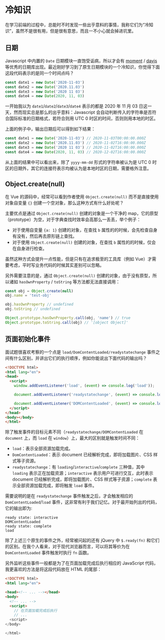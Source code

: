 # 冷知识

在学习前端的过程中，总能时不时发现一些出乎意料的事情，我称它们为“冷知识”，虽然不是很有用，但是很有意思，而且一不小心就会掉进坑里。

## 日期

Javascript 中内置的 `Date` 日期模块一直饱受诟病，所以才会有 [moment](https://github.com/moment/moment) / [dayjs](https://github.com/iamkun/dayjs) 等优秀的日期库出现。最近刚好学习到了原生日期模块的一个冷知识，你觉得下面这段代码表示的是同一个时间点吗？

``` js
const date1 = new Date('2020-11-03')
const date2 = new Date('2020.11.03')
const date3 = new Date('2020 11 03')
const date4 = new Date(2020, 11, 03)
```

一开始我以为 `date1`/`date2`/`date3`/`date4` 表示的都是 2020 年 11 月 03 日这一天，然而现实总是那么的出乎意料：Javascript 会自动判断传入的字符串是否符合国际标准的日期格式，若符合则用 UTC 0 时区的时间，否则则用本地的时区。

上面的例子中，输出日期后可以得到如下结果：

``` js
const date1 = new Date('2020-11-03') // 2020-11-03T00:00:00.000Z
const date2 = new Date('2020.11.03') // 2020-11-02T16:00:00.000Z
const date3 = new Date('2020 11 03') // 2020-11-02T16:00:00.000Z
const date4 = new Date(2020, 11, 03) // 2020-12-02T16:00:00.000Z
```

从上面的结果中可以看出来，除了 `yyyy-mm-dd` 形式的字符串被认为是 UTC 0 时区的日期外，其它的连接符表示均被认为是本地时区的日期，需要格外注意。

## Object.create(null)

在 Vue 的源码中，经常可以看到作者使用 `Object.create(null)` 而不是直接使用对象自变量 `{}` 创建一个空对象，那么这种方式有什么好处呢？

主要优点是通过 `Object.create(null)` 创建的对象是一个干净的 map，它的原型（prototype）为空，对于字典查找时效率会高那么一丢丢，举个例子：

- 对于使用自变量 `{a: 1}` 创建的对象，在查找 `b` 属性的的时候，会先检查自身有没有，然后再去原形链上查找。
- 对于使用 `Object.create(null)` 创建的对象，在查找 `b` 属性的的时候，仅会在自身进行检查。

虽然这种方式会提升一点性能，但是只有在追求极至的工具库（例如 Vue）才需要考虑，平时写业务代码的时候其实差别可以忽略。

另外需要注意的是，通过 `Object.create(null)` 创建的对象，由于没有原型，所以诸如 `hasOwnProperty` / `toString` 等方法都无法直接调用：

``` js
const obj = Object.create(null)
obj.name = 'test-obj'

obj.hasOwnProperty // undefined
obj.toString // undefined

Object.prototype.hasOwnProperty.call(obj, 'name') // true
Object.prototype.toString.call(obj) // '[object Object]'
```

## 页面初始化事件

面试题很喜欢考察的一个点是 `load/DomContentLoaded/readystatechange` 事件之间有什么区别，并讲出它们的执行顺序，例如你能说出下面代码的输出吗？

``` html
<!DOCTYPE html>
<html lang="en">
<head>
  <script>
    window.addEventListener('load', (event) => console.log('load'));

    document.addEventListener('readystatechange', (event) => console.log(`ready state: ${document.readyState}`));

    document.addEventListener('DOMContentLoaded', (event) => console.log(`DOMContentLoaded\n`));
  </script>
</head>
<body></body>
</html>
```

除了触发事件的目标元素不同（`readystatechange/DOMContentLoaded` 在 `document` 上，而 `load` 在 `window`）上，最大的区别就是触发时间不同：

- `load`：表示全部资源加载完成。
- `DomContentLoaded`：表示 document 已经解析完成，即将加载图片、CSS 样式等子资源。
- `readystatechange`：有 `loading`/`interactive`/`complete` 三种值，其中 `loading` 表示正在加载资源；`interactive` 表示用户可进行交互，此时表示 document 已经解析完成，即将加载图片、CSS 样式等子资源；`complete` 表示全部资源加载完成，即将触发 `load` 事件。

需要说明的是在 `readystatechange` 事件触发之后，才会触发相应的 `DomContentLoaded`/`load` 事件，这非常有利于我们记忆。对于最开始列出的代码，它的输出即为:

```
ready state: interactive
DOMContentLoaded
ready state: complete
load
```

除了上述三个原生的事件之外，经常被问起的还有 jQuery 中 `$.ready(fn)` 和它们的区别。在我个人看来，对于现代浏览器而言，可以将其等价为在 `DomContentLoaded` 事件触发时执行 `fn` 函数。

另外监听这些事件一般都是为了在页面加载完成后执行相应的 JavaScript 代码，我更喜欢的方法是将这段代码放在 HTML 的尾部：

``` html
<!DOCTYPE html>
<html lang="en">

<head><!-- ... --></head>
<body>
  <!-- ... -->
  <script>
    // 在页面加载完成后执行
    // ...      
  <script>   
</body>

</html>
```

<Vssue title="前端冷知识" />